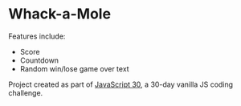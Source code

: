 # Whack-a-Mole

Features include:

- Score
- Countdown
- Random win/lose game over text

Project created as part of [JavaScript 30](https://javascript30.com/), a 30-day vanilla JS coding challenge.

